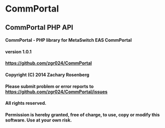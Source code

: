 CommPortal
==========

## CommPortal PHP API

#### CommPortal - PHP library for MetaSwitch EAS CommPortal
#### version 1.0.1
#### https://github.com/zgr024/CommPortal
#### Copyright (C) 2014 Zachary Rosenberg
#### Please submit problem or error reports to https://github.com/zgr024/CommPortal/issues

#### All rights reserved.
#### Permission is hereby granted, free of charge, to use, copy or modify this software.  Use at your own risk.

